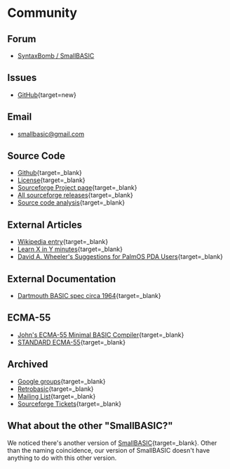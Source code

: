 # Community

## Forum

- [SyntaxBomb / SmallBASIC](https://www.syntaxbomb.com/smallbasic)

## Issues

- [GitHub](https://github.com/smallbasic/SmallBASIC/issues){target=new}

## Email

- [smallbasic@gmail.com](mailto:smallbasic@gmail.com)

## Source Code

- [Github](https://github.com/smallbasic){target=_blank}
- [License](http://www.gnu.org/licenses/gpl.html){target=_blank}
- [Sourceforge Project page](http://sourceforge.net/projects/smallbasic/){target=_blank}
- [All sourceforge releases](http://sourceforge.net/project/showfiles.php?group_id=22348){target=_blank}
- [Source code analysis](https://scan.coverity.com/projects/smallbasic){target=_blank}

## External Articles

- [Wikipedia entry](http://en.wikipedia.org/wiki/SmallBASIC){target=_blank}
- [Learn X in Y minutes](https://learnxinyminutes.com/docs/smallbasic/){target=_blank}
- [David A. Wheeler's Suggestions for PalmOS PDA Users](http://www.dwheeler.com/palm-suggest.html){target=_blank}

## External Documentation

- [Dartmouth BASIC spec circa 1964](http://www.bitsavers.org/pdf/dartmouth/BASIC_Oct64.pdf){target=_blank}

## ECMA-55

- [John's ECMA-55 Minimal BASIC Compiler](http://buraphakit.sourceforge.net/BASIC.shtml){target=_blank}
- [STANDARD ECMA-55](http://sourceforge.net/p/buraphakit/MinimalBASIC/ci/default/tree/ECMA-55.TXT){target=_blank}

## Archived

- [Google groups](https://groups.google.com/forum/#!forum/sbasic){target=_blank}
- [Retrobasic](https://retrobasic.allbasic.info/index.php?PHPSESSID=pn2qric1ibenvcm6sc2ic49cra&board=22.0){target=_blank}
- [Mailing List](https://sourceforge.net/projects/smallbasic/lists/smallbasic-public){target=_blank}
- [Sourceforge Tickets](https://sourceforge.net/p/smallbasic/_list/tickets?source=navbar){target=_blank}

## What about the other "SmallBASIC?"

We noticed there's another version of [SmallBASIC](https://smallbasic-publicwebsite.azurewebsites.net){target=_blank}.
Other than the naming coincidence, our version of SmallBASIC doesn't have anything to do with this other version.
